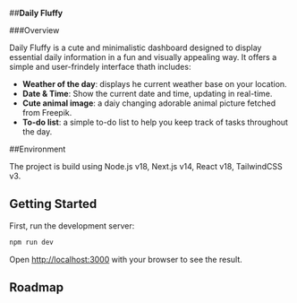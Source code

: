 ##**Daily Fluffy**

###Overview

Daily Fluffy is a cute and minimalistic dashboard designed to display essential daily information in a fun and visually appealing way. It offers a simple and user-frindely interface thath includes:
* **Weather of the day**: displays he current weather base on your location.
* **Date & Time**: Show the current date and time, updating in real-time.
* **Cute animal image**: a daiy changing adorable animal picture fetched from Freepik.
* **To-do list**: a simple to-do list to help you keep track of tasks throughout the day.

##Environment

The project is build using Node.js v18, Next.js v14, React v18, TailwindCSS v3.

## Getting Started

First, run the development server:

```bash
npm run dev
```

Open [http://localhost:3000](http://localhost:3000) with your browser to see the result.

## Roadmap


